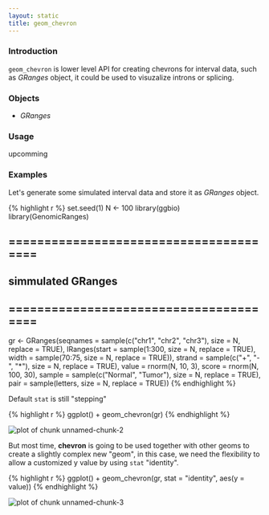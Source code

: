 ```yaml
---
layout: static
title: geom_chevron
---
```





### Introduction
`geom_chevron` is lower level API for creating chevrons for interval data,
such as *GRanges* object, it could be used to visuzalize introns or splicing. 

### Objects
  * *GRanges*
  
### Usage
  upcomming
  
### Examples

Let's generate some simulated interval data and store it as *GRanges* object.



{% highlight r %}
set.seed(1)
N <- 100
library(ggbio)
library(GenomicRanges)
## =======================================
##  simmulated GRanges
## =======================================
gr <- GRanges(seqnames = sample(c("chr1", "chr2", 
    "chr3"), size = N, replace = TRUE), IRanges(start = sample(1:300, 
    size = N, replace = TRUE), width = sample(70:75, size = N, 
    replace = TRUE)), strand = sample(c("+", "-", "*"), size = N, 
    replace = TRUE), value = rnorm(N, 10, 3), score = rnorm(N, 
    100, 30), sample = sample(c("Normal", "Tumor"), size = N, 
    replace = TRUE), pair = sample(letters, size = N, replace = TRUE))
{% endhighlight %}




Default `stat` is still "stepping"



{% highlight r %}
ggplot() + geom_chevron(gr)
{% endhighlight %}

![plot of chunk unnamed-chunk-2](http://i.imgur.com/qUcQn.png) 



But most time, **chevron** is going to be used together with other geoms to
create a slightly complex new "geom", in this case, we need the flexibility to
allow a customized y value by using `stat` "identity".



{% highlight r %}
ggplot() + geom_chevron(gr, stat = "identity", 
    aes(y = value))
{% endhighlight %}

![plot of chunk unnamed-chunk-3](http://i.imgur.com/yZELz.png) 
